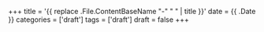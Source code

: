 +++
title = '{{ replace .File.ContentBaseName "-" " " | title }}'
date = {{ .Date }}
categories = ['draft']
tags = ['draft']
draft = false
+++
